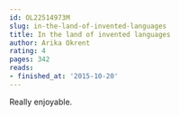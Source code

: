 ```yaml
---
id: OL22514973M
slug: in-the-land-of-invented-languages
title: In the land of invented languages
author: Arika Okrent
rating: 4
pages: 342
reads:
- finished_at: '2015-10-20'
---
```

Really enjoyable.
